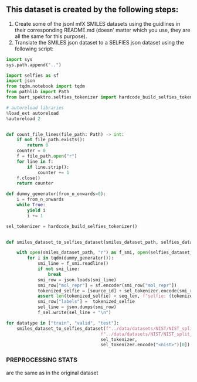 ## This dataset is created by the following steps:
1. Create some of the jsonl mfX SMILES datasets using the guidlines in their corresponding README.md (doesn' matter which you use, they are all the same for this purpose). 
2. Translate the SMILES json dataset to a SELFIES json dataset using the following script:

```python
import sys
sys.path.append("..")

import selfies as sf
import json
from tqdm.notebook import tqdm
from pathlib import Path
from bart_spektro.selfies_tokenizer import hardcode_build_selfies_tokenizer

# autoreload libraries
%load_ext autoreload
%autoreload 2


def count_file_lines(file_path: Path) -> int:
    if not file_path.exists():
        return 0
    counter = 0
    f = file_path.open("r")
    for line in f:
        if line.strip():
            counter += 1
    f.close()
    return counter

def dummy_generator(from_n_onwards=0):
    i = from_n_onwards
    while True:
        yield i
        i += 1

sel_tokenizer = hardcode_build_selfies_tokenizer()


def smiles_dataset_to_selfies_dataset(smiles_dataset_path, selfies_dataset_save_path, sel_tokenizer, source_id, seq_len=200):

    with open(smiles_dataset_path, "r") as f_smi, open(selfies_dataset_save_path, "w") as f_sel:
        for i in tqdm(dummy_generator()):
            smi_line = f_smi.readline()
            if not smi_line:
                break
            smi_row = json.loads(smi_line)
            smi_row["mol_repr"] = sf.encoder(smi_row["mol_repr"])
            tokenized_selfie = [source_id] + sel_tokenizer.encode(smi_row["mol_repr"]) + [sel_tokenizer.eos_token_id]
            assert len(tokenized_selfie) < seq_len, f"selfie: {tokenized_selfie}, len: {len(tokenized_selfie)} is too long!"
            smi_row["labels"] =  tokenized_selfie
            sel_line = json.dumps(smi_row)
            f_sel.write(sel_line + "\n")

for datatype in ["train", "valid", "test"]:
    smiles_dataset_to_selfies_dataset(f"../data/datasets/NIST/NIST_split_filip/mf100/{datatype}.jsonl", 
                                    f"../data/datasets/NIST/NIST_split_filip/selfies_data/{datatype}.jsonl", 
                                    sel_tokenizer, 
                                    sel_tokenizer.encode("<nist>")[0])
```

### PREPROCESSING STATS
are the same as in the original dataset
